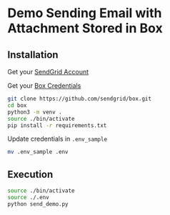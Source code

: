 # Demo Sending Email with Attachment Stored in Box

## Installation

Get your [SendGrid Account](https://app.sendgrid.com/signup?source=boxdev)

Get your [Box Credentials](https://app.box.com/developers/services/edit/)

```bash
git clone https://github.com/sendgrid/box.git
cd box
python3 -m venv .
source ./bin/activate
pip install -r requirements.txt
```

Update credentials in `.env_sample`

```bash
mv .env_sample .env
```

## Execution

```bash
source ./bin/activate
source ./.env
python send_demo.py
```